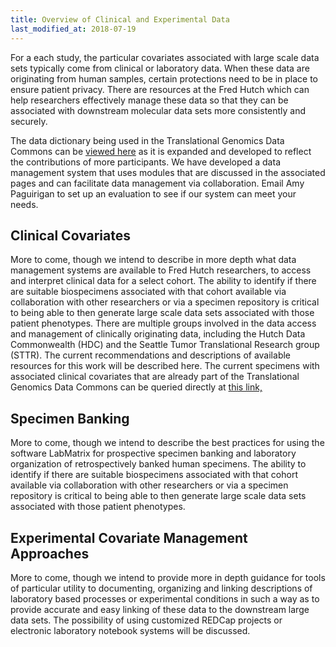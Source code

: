 ```yaml
---
title: Overview of Clinical and Experimental Data
last_modified_at: 2018-07-19
---
```

For a each study, the particular covariates associated with large scale data sets typically come from clinical or laboratory data. When these data are originating from human samples, certain protections need to be in place to ensure patient privacy.  There are resources at the Fred Hutch which can help researchers effectively manage these data so that they can be associated with downstream molecular data sets more consistently and securely.  

The data dictionary being used in the Translational Genomics Data Commons can be [viewed here](https://translationalgenomics.fredhutch.org/annotations.html) as it is expanded and developed to reflect the contributions of more participants.  We have developed a data management system that uses modules that are discussed in the associated pages and can facilitate data management via collaboration.  Email Amy Paguirigan to set up an evaluation to see if our system can meet your needs.

## Clinical Covariates
More to come, though we intend to describe in more depth what data management systems are available to Fred Hutch researchers, to access and interpret clinical data for a select cohort.  The ability to identify if there are suitable biospecimens associated with that cohort available via collaboration with other researchers or via a specimen repository is critical to being able to then generate large scale data sets associated with those patient phenotypes. There are multiple groups involved in the data access and management of clinically originating data, including the Hutch Data Commonwealth (HDC) and the Seattle Tumor Translational Research group (STTR).  The current recommendations and descriptions of available resources for this work will be described here.  The current specimens with associated clinical covariates that are already part of the Translational Genomics Data Commons can be queried directly at [this link,](https://translationalgenomics.fredhutch.org/cohorts.html)

## Specimen Banking
More to come, though we intend to describe the best practices for using the software LabMatrix for prospective specimen banking and laboratory organization of retrospectively banked human specimens.  The ability to identify if there are suitable biospecimens associated with that cohort available via collaboration with other researchers or via a specimen repository is critical to being able to then generate large scale data sets associated with those patient phenotypes.

## Experimental Covariate Management Approaches
More to come, though we intend to provide more in depth guidance for tools of particular utility to documenting, organizing and linking descriptions of laboratory based processes or experimental conditions in such a way as to provide accurate and easy linking of these data to the downstream large data sets.  The possibility of using customized REDCap projects or electronic laboratory notebook systems will be discussed.  
